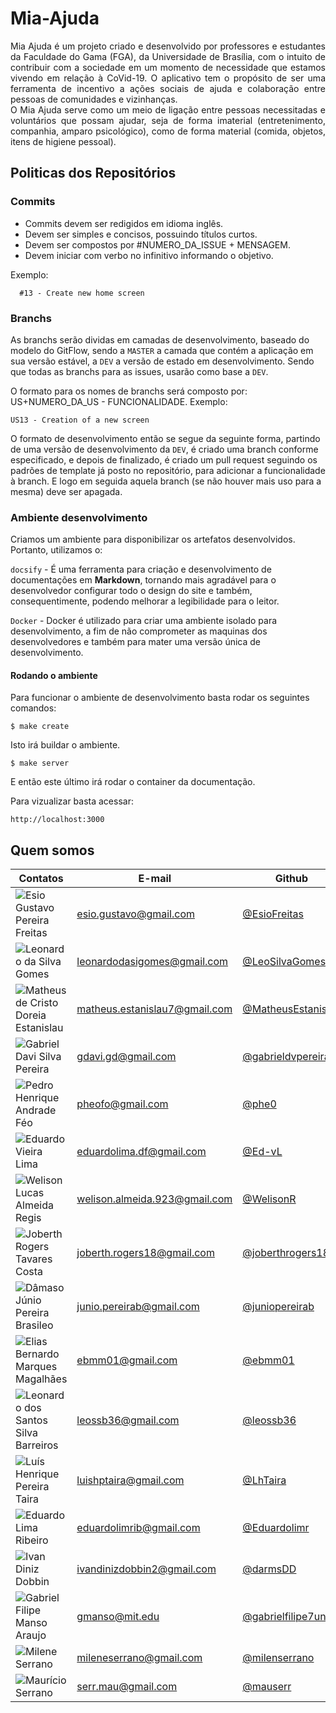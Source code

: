 # Mia-Ajuda

<p align="justify">Mia Ajuda é um projeto criado e desenvolvido por professores e estudantes da Faculdade do Gama (FGA), da Universidade de Brasília, com o intuito de contribuir com a sociedade em um momento de necessidade que estamos vivendo em relação à CoVid-19. O aplicativo tem o propósito de ser uma ferramenta de incentivo a ações sociais de ajuda e colaboração entre pessoas de comunidades e vizinhanças.<br>O Mia Ajuda serve como um meio de ligação entre pessoas necessitadas e voluntários que possam ajudar, seja de forma imaterial (entretenimento, companhia, amparo psicológico), como de forma material (comida, objetos, itens de higiene pessoal).</p>

## Politicas dos Repositórios

### Commits

- Commits devem ser redigidos em idioma inglês.
- Devem ser simples e concisos, possuindo títulos curtos.
- Devem ser compostos por #NUMERO_DA_ISSUE + MENSAGEM.
- Devem iniciar com verbo no infinitivo informando o objetivo.

Exemplo:
```
  #13 - Create new home screen
```

### Branchs

As branchs serão dividas em camadas de desenvolvimento, baseado do modelo do GitFlow, sendo a `MASTER` a camada que contém a aplicação em sua versão estável, a `DEV` a versão de estado em desenvolvimento. Sendo que todas as branchs para as issues, usarão como base a `DEV`.

O formato para os nomes de branchs será composto por: US+NUMERO_DA_US - FUNCIONALIDADE.
Exemplo:
```
US13 - Creation of a new screen
```

O formato de desenvolvimento então se segue da seguinte forma, partindo de uma versão de desenvolvimento da `DEV`, é criado uma branch conforme especificado, e depois de finalizado, é criado um pull request seguindo os padrões de template já posto no repositório, para adicionar a funcionalidade à branch. E logo em seguida aquela branch (se não houver mais uso para a mesma) deve ser apagada.

### Ambiente desenvolvimento

Criamos um ambiente para disponibilizar os artefatos desenvolvidos. Portanto, utilizamos o:

`docsify` - É uma ferramenta para criação e desenvolvimento de documentações em __Markdown__, tornando mais agradável para o desenvolvedor configurar todo o design do site e também, consequentimente, podendo melhorar a legibilidade para o leitor.

`Docker` - Docker é utilizado para criar uma ambiente isolado para desenvolvimento, a fim de não comprometer as maquinas dos desenvolvedores e também para mater uma versão única de desenvolvimento.

#### Rodando o ambiente

Para funcionar o ambiente de desenvolvimento basta rodar os seguintes comandos:

    $ make create

Isto irá buildar o ambiente.

    $ make server

E então este último irá rodar o container da documentação.

Para vizualizar basta acessar:

    http://localhost:3000


## Quem somos

|Contatos                           |E-mail                       |Github           |
|-----------------------------------|-----------------------------|-----------------|
|![Esio Gustavo Pereira Freitas](https://avatars3.githubusercontent.com/u/34384624?s=460&u=a8af72d74d179b666045274181a6fd2ae3e5e661&v=4)     |esio.gustavo@gmail.com       |[@EsioFreitas](https://github.com/EsioFreitas)      |
|![Leonardo da Silva Gomes](https://avatars0.githubusercontent.com/u/61520601?s=460&u=9a0520dde157ad74a77e8e0e52b8226fffde9823&v=4)            |leonardodasigomes@gmail.com  |[@LeoSilvaGomes](https://github.com/LeoSilvaGomes)    |
|![Matheus de Cristo Doreia Estanislau](https://avatars2.githubusercontent.com/u/44438591?s=460&u=ee2bb251abf91b14dcc3295c47bda61c499f648f&v=4)|matheus.estanislau7@gmail.com|[@MatheusEstanislau](https://github.com/MatheusEstanislau) |
|![Gabriel Davi Silva Pereira](https://avatars1.githubusercontent.com/u/37307099?s=460&u=10440fe237247f4881c2fd6893d9e4a08b904deb&v=4)         |gdavi.gd@gmail.com           |[@gabrieldvpereira](https://github.com/gabrieldvpereira)  |
|![Pedro Henrique Andrade Féo](https://avatars0.githubusercontent.com/u/31973465?s=460&u=026d4e33f0f5f522433852a3c04b6aeb1f5682d8&v=4)         |pheofo@gmail.com             |[@phe0](https://github.com/phe0) |
|![Eduardo Vieira Lima](https://avatars3.githubusercontent.com/u/38573077?s=460&u=976850fe210b405e22ec4d659a27c34eba67f26e&v=4)                |eduardolima.df@gmail.com     |[@Ed-vL](https://github.com/Ed-vL)|
|![Welison Lucas Almeida Regis](https://avatars2.githubusercontent.com/u/31112450?s=460&u=33b5ca176ba317aa73794dd29e87d88548ffb455&v=4)       |welison.almeida.923@gmail.com|[@WelisonR](https://github.com/WelisonR)|
|![Joberth Rogers Tavares Costa](https://avatars2.githubusercontent.com/u/19327076?s=460&u=04381655f7d29aad171e25393265323be8ee4cdb&v=4)       |joberth.rogers18@gmail.com   |[@joberthrogers18](https://github.com/joberthrogers18) |
|![Dâmaso Júnio Pereira Brasileo](https://avatars2.githubusercontent.com/u/17153869?s=460&u=a7e763d27211be76113f050979dd09d04324a30d&v=4)      |junio.pereirab@gmail.com     |[@juniopereirab](https://github.com/juniopereirab) |
|![Elias Bernardo Marques Magalhães](https://avatars2.githubusercontent.com/u/3029276?s=460&u=bce366f1e67803321b6221878bae2780880e380a&v=4)  |ebmm01@gmail.com             |[@ebmm01](https://github.com/ebmm01) |
|![Leonardo dos Santos Silva Barreiros](https://avatars3.githubusercontent.com/u/26796127?s=460&u=555fffc844fbe239cf68e23b4320b2252c4eba76&v=4)|leossb36@gmail.com           |[@leossb36](https://github.com/leossb36)|
|![Luís Henrique Pereira Taira](https://avatars1.githubusercontent.com/u/34405790?s=460&u=672d42721fa183d547ab391f2213ed46c22578fb&v=4)       |luishptaira@gmail.com        |[@LhTaira](https://github.com/LhTaira) |
|![Eduardo Lima Ribeiro](https://avatars3.githubusercontent.com/u/26698993?s=460&u=771961e887ea1da990319f688c425ed9fdabacaf&v=4)            |eduardolimrib@gmail.com      |[@Eduardolimr](https://github.com/Eduardolimr)|
|![Ivan Diniz Dobbin](https://avatars0.githubusercontent.com/u/42387797?s=460&u=6d271b248f555700f723badb5f30a99e3cd271b2&v=4)                 |ivandinizdobbin2@gmail.com   |[@darmsDD](https://github.com/darmsDD)|
|![Gabriel Filipe Manso Araujo](https://avatars1.githubusercontent.com/u/37154573?s=460&u=6f3a8f4aa83489a2cb1efe0eec06482de1fc04e0&v=4)        |gmanso@mit.edu               |[@gabrielfilipe7unb](https://github.com/gabrielfilipe7unb)|
|![Milene Serrano](https://avatars0.githubusercontent.com/u/5303249?s=460&v=4)                    |mileneserrano@gmail.com      |[@milenserrano](https://github.com/mileneserrano)|
|![Maurício Serrano](https://avatars1.githubusercontent.com/u/5270144?s=460&v=4)                  |serr.mau@gmail.com           |[@mauserr](https://github.com/mauserr)|
